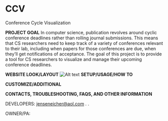 # CCV
Conference Cycle Visualization

**PROJECT GOAL**
In computer science, publication revolves around cyclic conference deadlines
rather than rolling journal submissions. This means that CS researchers need
to keep track of a variety of conferences relevant to their lab, including when
papers for those conferences are due, when they’ll get notifications of acceptance.
The goal of this project is to provide a tool for CS researchers to visualize
and manage their upcoming conference deadlines.

**WEBSITE LOOK/LAYOUT**
![Alt text](CCV/blob/master/Images/CCVwebsiteImage.PNG "Title")
**SETUP/USAGE/HOW TO**

**CUSTOMIZE/ADDITIONAL**


**CONTACTS, TROUBLESHOOTING, FAQS, AND OTHER INFORMATION**

DEVELOPERS:
  jenseneicher@aol.com
  .
  .
  
 OWNER/PA:


